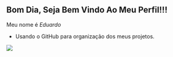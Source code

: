 ## Bom Dia, Seja Bem Vindo Ao Meu Perfil!!!

 Meu nome é *Eduardo* 

 - Usando o GitHub para organização dos meus projetos.

![](https://tenor.com/pt-BR/view/eduardo-cinco-noches-eduardo-eduardo-fnaf-gif-321682115044605828)

